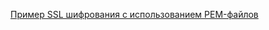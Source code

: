 [Пример SSL шифрования с использованием PEM-файлов](https://github.com/arslanovdi/kafka_examples/tree/master/security/SSL/PEM)